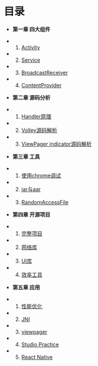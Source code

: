 目录
===
* **第一章 四大组件**
 - 01. [Activity](book/Chapter01/01-activity.md)
 - 02. [Service](book/Chapter01/02-service.md)
 - 03. [BroadcastReceiver](book/Chapter01/03-receiver.md)
 - 04. [ContentProvider](book/Chapter01/04-provider.md)
* **第二章 源码分析**
 - 01. [Handler原理](book/Chapter02/01-handler.md)
 - 02. [Volley源码解析](book/Chapter02/02-volley.md)
 - 03. [ViewPager indicator源码解析](book/Chapter02/03-viewpager.md)
* **第三章 工具**
 - 01. [使用chrome调试](book/Chapter03/01-chrome.md)
 - 02. [jar与aar](book/Chapter03/02-aar.md)
 - 03. [RandomAccessFile](book/Chapter03/03-gradle.md)
* **第四章 开源项目**
 - 01. [完整项目](book/Chapter04/01-item.md)
 - 02. [网络库](book/Chapter04/02-lib.md)
 - 03. [UI库](book/Chapter04/03-ui.md)
 - 04. [效率工具](book/Chapter04/04-tools.md)
* **第五章 应用**
 - 01. [性能优化](book/Chapter04/01-item.md)
 - 02. [JNI](book/Chapter04/02-lib.md)
 - 03. [viewpager](book/Chapter04/03-ui.md)
 - 04. [Studio Practice](book/Chapter04/04-best-practices.md)
 - 05. [React Native](book/Chapter04/05-react-native.md)
